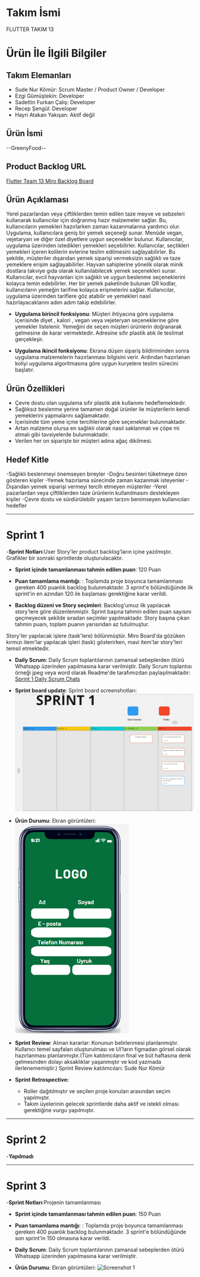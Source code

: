 
# **Takım İsmi**

FLUTTER TAKIM 13

# Ürün İle İlgili Bilgiler

## Takım Elemanları
- Sude Nur Kömür: Scrum Master / Product Owner / Developer
- Ezgi Gümüştekin: Developer
- Sadettin Furkan Çalış: Developer
- Recep Şengül: Developer
- Hayri Atakan Yakışan: Aktif değil

## Ürün İsmi

--GreenyFood-- 

## Product Backlog URL

[Flutter Team 13 Miro Backlog Board](https://miro.com/app/board/uXjVM9xAX_w=/)

## Ürün Açıklaması

Yerel pazarlardan veya çiftliklerden temin edilen taze meyve ve sebzeleri kullanarak kullanıcılar için doğranmış hazır malzemeler sağlar. Bu, kullanıcıların yemekleri hazırlarken zaman kazanmalarına yardımcı olur. Uygulama, kullanıcılara geniş bir yemek seçeneği sunar. Menüde vegan, vejetaryan ve diğer özel diyetlere uygun seçenekler bulunur. Kullanıcılar, uygulama üzerinden istedikleri yemekleri seçebilirler. Kullanıcılar, seçtikleri yemekleri içeren kolilerin evlerine teslim edilmesini sağlayabilirler. Bu şekilde, müşteriler dışarıdan yemek siparişi vermeksizin sağlıklı ve taze yemeklere erişim sağlayabilirler. Hayvan sahiplerine yönelik olarak minik dostlara takviye gıda olarak kullanılabilecek yemek seçenekleri sunar. Kullanıcılar, evcil hayvanları için sağlıklı ve uygun beslenme seçeneklerini kolayca temin edebilirler. Her bir yemek paketinde bulunan QR kodlar, kullanıcıların yemeğin tarifine kolayca erişmelerini sağlar. Kullanıcılar, uygulama üzerinden tariflere göz atabilir ve yemekleri nasıl hazırlayacaklarını adım adım takip edebilirler.


- **Uygulama birincil fonksiyonu**: Müşteri ihtiyacına göre uygulama içerisinde diyet , kalori , vegan veya vejeteryan seçeneklerine göre yemekler listelenir. Yemeğini de seçen müşteri ürünlerin doğranarak gelmesine de karar vermektedir. Adresine sıfır plastik atık ile teslimat gerçekleşir.

- **Uygulama ikincil fonksiyonu**: Ekrana düşen sipariş bildiriminden sonra uygulama malzemelerin hazırlanması bilgisini verir. Ardından hazırlanan koliyi uygulama algoritmasına göre uygun kuryelere teslim sürecini başlatır.

## Ürün Özellikleri

- Çevre dostu olan uygulama sıfır plastik atık kullanımı hedeflemektedir.
- Sağlıksız beslenme yerine tamamen doğal ürünler ile müşterilerin kendi yemeklerini yapmalarını sağlamaktadır. 
- İçerisinde tüm yeme içme tercihlerine göre seçenekler bulunmaktadır.
- Artan malzeme olursa en sağlıklı olarak nasıl saklanmalı ve çöpe mi atmalı gibi tavsiyelerde bulunmaktadır.
- Verilen her on siparişte bir müşteri adına ağaç dikilmesi.

## Hedef Kitle

-Sağlıklı beslenmeyi önemseyen bireyler
-Doğru besinleri tüketmeye özen gösteren kişiler
-Yemek hazırlama sürecinde zaman kazanmak isteyenler
-Dışarıdan yemek siparişi vermeyi tercih etmeyen müşteriler
-Yerel pazarlardan veya çiftliklerden taze ürünlerin kullanılmasını destekleyen kişiler
-Çevre dostu ve sürdürülebilir yaşam tarzını benimseyen kullanıcıları hedefler


---

# Sprint 1

-**Sprint Notları**:User Story'ler product backlog'ların içine yazılmıştır. Grafikler bir sonraki sprintlerde oluşturulacaktır.

- **Sprint içinde tamamlanması tahmin edilen puan**: 120 Puan

- **Puan tamamlama mantığı**: : Toplamda proje boyunca tamamlanması gereken 400 puanlık backlog bulunmaktadır. 3 sprint'e bölündüğünde ilk sprint'in en azından 120 ile başlaması gerektiğine karar verildi.

- **Backlog düzeni ve Story seçimleri**: Backlog'umuz ilk yapılacak story'lere göre düzenlenmiştir. Sprint başına tahmin edilen puan sayısını geçmeyecek şekilde sıradan seçimler yapılmaktadır. Story başına çıkan tahmin puanı, toplam puanın yarısından az tutulmuştur.

Story'ler yapılacak işlere (task'lere) bölünmüştür. Miro Board'da gözüken kırmızı item'lar yapılacak işleri (task) gösterirken, mavi item'lar story'leri temsil etmektedir.


- **Daily Scrum**: Daily Scrum toplantılarının zamansal sebeplerden ötürü Whatsapp üzerinden yapılmasına karar verilmiştir. Daily Scrum toplantısı örneği jpeg veya word olarak Readme'de tarafımızdan paylaşılmaktadır: [Sprint 1 Daily Scrum Chats](https://github.com/Scerayass/F-13-Bootcamp/blob/main/Project_Management/Sprint1/Chat.docx)

- **Sprint board update**: Sprint board screenshotları: 
![Backlog 1](https://github.com/Scerayass/F-13-Bootcamp/blob/main/Project_Management/Sprint1/backlog_1.png) 


- **Ürün Durumu**: Ekran görüntüleri:
  ![Screenshot 1](https://github.com/Scerayass/F-13-Bootcamp/blob/main/Project_Management/Sprint1/login.png)
 
- **Sprint Review**: 
Alınan kararlar: Konunun belirlenmesi planlanmıştır. Kullanıcı temel sayfaları oluşturulması ve UI’ların figmadan görsel olarak hazırlanması planlanmıştır.(Tüm katılımcıların final ve büt haftasına denk gelmesinden dolayı aksaklıklar yaşanmıştır ve kod yazmada ilerlenememiştir.)  Sprint Review katılımcıları: Sude Nur Kömür

- **Sprint Retrospective:**
  -	Roller dağıtılmıştır ve seçilen proje konuları arasından seçim yapılmıştır.
  -	Takım üyelerinin gelecek sprintlerde daha aktif ve istekli olması gerektiğine vurgu yapılmıştır.

 


---

# Sprint 2

-**Yapılmadı**

---

# Sprint 3

-**Sprint Notları**:Projenin tamamlanması
- **Sprint içinde tamamlanması tahmin edilen puan**: 150 Puan

- **Puan tamamlama mantığı**: : Toplamda proje boyunca tamamlanması gereken 400 puanlık backlog bulunmaktadır. 3 sprint'e bölündüğünde son sprint'in 150 olmasına karar verildi.

- **Daily Scrum**: Daily Scrum toplantılarının zamansal sebeplerden ötürü Whatsapp üzerinden yapılmasına karar verilmiştir. 

- **Ürün Durumu**: Ekran görüntüleri:
  ![Screenshot 1]((https://github.com/Scerayass/F-13-Bootcamp/blob/main/Project_Management/foto1.png)https://github.com/Scerayass/F-13-Bootcamp/blob/main/Project_Management/foto1.png)
 

